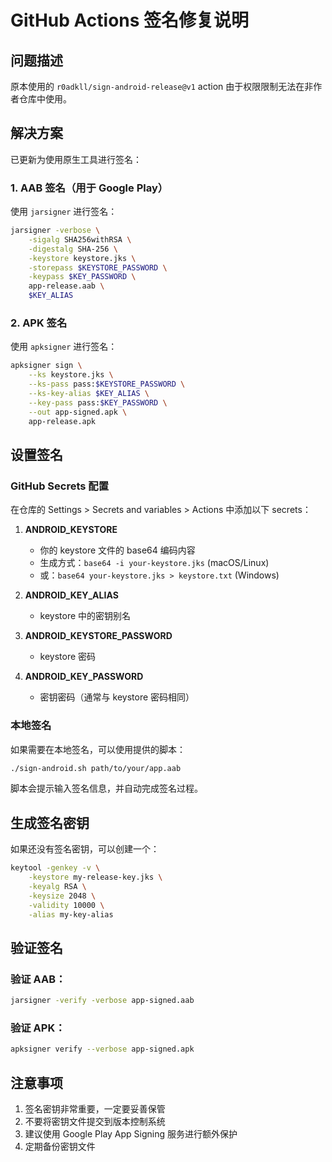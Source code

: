 # GitHub Actions 签名修复说明

## 问题描述

原本使用的 `r0adkll/sign-android-release@v1` action 由于权限限制无法在非作者仓库中使用。

## 解决方案

已更新为使用原生工具进行签名：

### 1. AAB 签名（用于 Google Play）

使用 `jarsigner` 进行签名：
```bash
jarsigner -verbose \
    -sigalg SHA256withRSA \
    -digestalg SHA-256 \
    -keystore keystore.jks \
    -storepass $KEYSTORE_PASSWORD \
    -keypass $KEY_PASSWORD \
    app-release.aab \
    $KEY_ALIAS
```

### 2. APK 签名

使用 `apksigner` 进行签名：
```bash
apksigner sign \
    --ks keystore.jks \
    --ks-pass pass:$KEYSTORE_PASSWORD \
    --ks-key-alias $KEY_ALIAS \
    --key-pass pass:$KEY_PASSWORD \
    --out app-signed.apk \
    app-release.apk
```

## 设置签名

### GitHub Secrets 配置

在仓库的 Settings > Secrets and variables > Actions 中添加以下 secrets：

1. **ANDROID_KEYSTORE**
   - 你的 keystore 文件的 base64 编码内容
   - 生成方式：`base64 -i your-keystore.jks` (macOS/Linux)
   - 或：`base64 your-keystore.jks > keystore.txt` (Windows)

2. **ANDROID_KEY_ALIAS**
   - keystore 中的密钥别名

3. **ANDROID_KEYSTORE_PASSWORD**
   - keystore 密码

4. **ANDROID_KEY_PASSWORD**
   - 密钥密码（通常与 keystore 密码相同）

### 本地签名

如果需要在本地签名，可以使用提供的脚本：
```bash
./sign-android.sh path/to/your/app.aab
```

脚本会提示输入签名信息，并自动完成签名过程。

## 生成签名密钥

如果还没有签名密钥，可以创建一个：

```bash
keytool -genkey -v \
    -keystore my-release-key.jks \
    -keyalg RSA \
    -keysize 2048 \
    -validity 10000 \
    -alias my-key-alias
```

## 验证签名

### 验证 AAB：
```bash
jarsigner -verify -verbose app-signed.aab
```

### 验证 APK：
```bash
apksigner verify --verbose app-signed.apk
```

## 注意事项

1. 签名密钥非常重要，一定要妥善保管
2. 不要将密钥文件提交到版本控制系统
3. 建议使用 Google Play App Signing 服务进行额外保护
4. 定期备份密钥文件